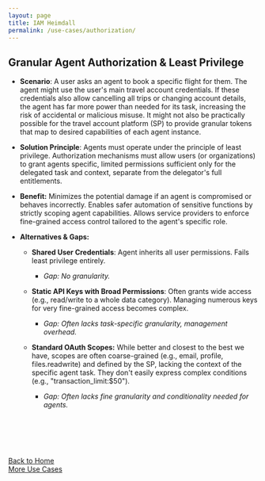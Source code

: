 ```yaml
---
layout: page
title: IAM Heimdall
permalink: /use-cases/authorization/
---
```

## Granular Agent Authorization & Least Privilege

- **Scenario**: A user asks an agent to book a specific flight for them. The agent might use the user's main travel account credentials. If these credentials also allow cancelling all trips or changing account details, the agent has far more power than needed for its task, increasing the risk of accidental or malicious misuse. It might not also be practically possible for the travel account platform (SP) to provide granular tokens that map to desired capabilities of each agent instance. 
    
- **Solution Principle**: Agents must operate under the principle of least privilege. Authorization mechanisms must allow users (or organizations) to grant agents specific, limited permissions sufficient only for the delegated task and context, separate from the delegator's full entitlements.
    
- **Benefit:** Minimizes the potential damage if an agent is compromised or behaves incorrectly. Enables safer automation of sensitive functions by strictly scoping agent capabilities. Allows service providers to enforce fine-grained access control tailored to the agent's specific role.
    
- **Alternatives & Gaps:**
    

	- **Shared User Credentials**: Agent inherits all user permissions. Fails least privilege entirely. 
		- *Gap: No granularity.*
    
	- **Static API Keys with Broad Permissions**: Often grants wide access (e.g., read/write to a whole data category). Managing numerous keys for very fine-grained access becomes complex. 
		- *Gap: Often lacks task-specific granularity, management overhead.*
    

	- **Standard OAuth Scopes:** While better and closest to the best we have, scopes are often coarse-grained (e.g., email, profile, files.readwrite) and defined by the SP, lacking the context of the specific agent task. They don't easily express complex conditions (e.g., "transaction_limit:$50"). 
		- *Gap: Often lacks fine granularity and conditionality needed for agents.*


<br><br><br><br>

[Back to Home](./index.md) <br>
[More Use Cases](./UseCases.md)